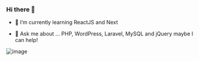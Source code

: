 ### Hi there 👋

- 🌱 I’m currently learning ReactJS and Next

- 💬 Ask me about ... PHP, WordPress, Laravel, MySQL and jQuery maybe I can help!

![image](https://img.shields.io/badge/LinkedIn-0077B5?style=for-the-badge&logo=linkedin&logoColor=white)
